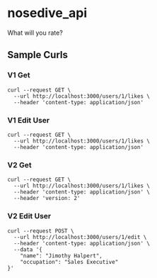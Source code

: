 # nosedive_api
What will you rate?


## Sample Curls

### V1 Get
```
curl --request GET \
  --url http://localhost:3000/users/1/likes \
  --header 'content-type: application/json'
```

### V1 Edit User
```
curl --request GET \
  --url http://localhost:3000/users/1/likes \
  --header 'content-type: application/json'
```

### V2 Get
```
curl --request GET \
  --url http://localhost:3000/users/1/likes \
  --header 'content-type: application/json' \
  --header 'version: 2'
```

### V2 Edit User
```
curl --request POST \
  --url http://localhost:3000/users/1/edit \
  --header 'content-type: application/json' \
  --data '{
	"name": "Jimothy Halpert",
	"occupation": "Sales Executive"
}'
```

